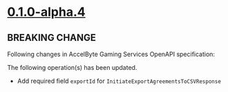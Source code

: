# [0.1.0-alpha.4]

## BREAKING CHANGE

Following changes in AccelByte Gaming Services OpenAPI specification:

The following operation(s) has been updated.

- Add required field `exportId` for `InitiateExportAgreementsToCSVResponse`

[0.1.0-alpha.4]: https://github.com/AccelByte/accelbyte-go-modular-sdk/compare/legal-sdk/v0.1.0-alpha.3..legal-sdk/v0.1.0-alpha.4
